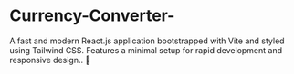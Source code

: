 # Currency-Converter-
A fast and modern React.js application bootstrapped with Vite and styled using Tailwind CSS. Features a minimal setup for rapid development and responsive design.. 🚀
